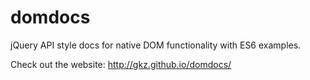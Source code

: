 # domdocs

jQuery API style docs for native DOM functionality with ES6 examples.

Check out the website: http://gkz.github.io/domdocs/

